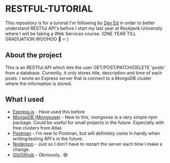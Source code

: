 # RESTFUL-TUTORIAL

This repository is for a turorial I'm following by [Dev Ed](https://www.youtube.com/channel/UClb90NQQcskPUGDIXsQEz5Q) in order to better understand RESTful API's before I start my last year at Reykjavik University where I will be taking a Web Services course. (ONE YEAR TILL GRADUATION WOOHOO :beers: :fire: )

## About the project
This is an RESTful API which lets the user GET/POST/PATCH/DELETE 'posts' from a database. Currently, it only stores title, description and time of each posts. I wrote an Express server that is connect to a MongoDB cluster where the information is stored. 

## What I used
* [Express.js](https://expressjs.com) - Have used this before
* [MongoDB (Mongoose)](https://www.mongodb.com/) - New to this, mongoose is a very simple npm package. Could be useful for small projects in the future. Especially with free clusters from Atlas
* [Postman](https://www.getpostman.com/) - I'm new to Postman, but will definitely come in handy when writing/testing API's in the future.
* [Nodemon](https://nodemon.io/) - Just so I don't have to restart the server each time I make a change.
* [Git/Github](https://github.com/) - Obviously.. :sweat_smile:


